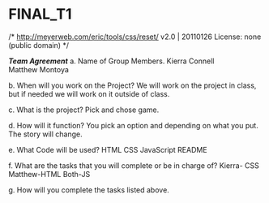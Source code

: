 # FINAL_T1

/* http://meyerweb.com/eric/tools/css/reset/ 
   v2.0 | 20110126
   License: none (public domain)
*/

***Team Agreement***
a. Name of Group Members.
     Kierra Connell   
     Matthew Montoya

b. When will you work on the Project?
     We will work on the project in class, but if needed we will work on it outside of class.

c. What is the project?
Pick and chose game. 

d. How will it function? 
You pick an option and depending on what you put. The story will change. 

e. What Code will be used?
     HTML
     CSS
     JavaScript
     README


f. What are the tasks that you will complete or be in charge of?
Kierra- CSS
Matthew-HTML
Both-JS


g. How will you complete the tasks listed above. 

